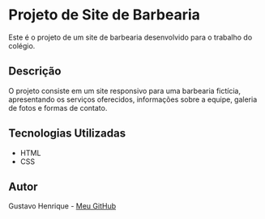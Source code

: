 # Projeto de Site de Barbearia
Este é o projeto de um site de barbearia desenvolvido para o trabalho do colégio.

## Descrição
O projeto consiste em um site responsivo para uma barbearia fictícia, apresentando os serviços oferecidos, informações sobre a equipe, galeria de fotos e formas de contato.

## Tecnologias Utilizadas
- HTML
- CSS

## Autor
Gustavo Henrique - [Meu GitHub](https://github.com/AR-SEED)
